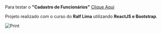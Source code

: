 Para testar o **"Cadastro de Funcionários"** [Clique Aqui](https://cadastro-funcionarios.vercel.app/)

Projeto realizado com o curso do **Ralf Lima** utilizando **ReactJS e Bootstrap**.

![Print](https://github.com/henriquemtn/cadastro-funcionarios/assets/92762031/812f3661-524f-47ee-ab78-63f64770d0a9)

